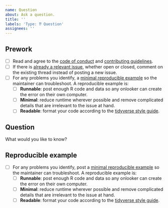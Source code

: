 ```yaml
---
name: Question
about: Ask a question.
title: ''
labels: 'Type: ⁇ Question'
assignees: ''
---
```


## Prework

* [ ] Read and agree to the [code of conduct](https://github.com/rich-iannone/pointblank/blob/master/CODE_OF_CONDUCT.md) and [contributing guidelines](https://github.com/rich-iannone/pointblank/blob/master/CONTRIBUTING.md).
* [ ] If there is [already a relevant issue](https://github.com/rich-iannone/pointblank/issues), whether open or closed, comment on the existing thread instead of posting a new issue.
* [ ] For any problems you identify, a [minimal reproducible example](https://www.tidyverse.org/help/) so the maintainer can troubleshoot. A reproducible example is:
    * [ ] **Runnable**: post enough R code and data so any onlooker can create the error on their own computer.
    * [ ] **Minimal**: reduce runtime wherever possible and remove complicated details that are irrelevant to the issue at hand.
    * [ ] **Readable**: format your code according to the [tidyverse style guide](https://style.tidyverse.org/).

## Question

What would you like to know?

## Reproducible example

* [ ] For any problems you identify, post a [minimal reproducible example](https://www.tidyverse.org/help/) so the maintainer can troubleshoot. A reproducible example is:
    * [ ] **Runnable**: post enough R code and data so any onlooker can create the error on their own computer.
    * [ ] **Minimal**: reduce runtime wherever possible and remove complicated details that are irrelevant to the issue at hand.
    * [ ] **Readable**: format your code according to the [tidyverse style guide](https://style.tidyverse.org/).
